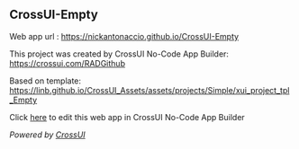 ## CrossUI-Empty
Web app url : https://nickantonaccio.github.io/CrossUI-Empty

This project was created by CrossUI No-Code App Builder: https://crossui.com/RADGithub

Based on template: https://linb.github.io/CrossUI_Assets/assets/projects/Simple/xui_project_tpl_Empty

Click [here](https://crossui.com/RADGithub/#!from=github&owner=nickantonaccio&repo=CrossUI-Empty) to edit this web app in CrossUI No-Code App Builder

<i>Powered by [CrossUI](https://crossui.com)</i>
